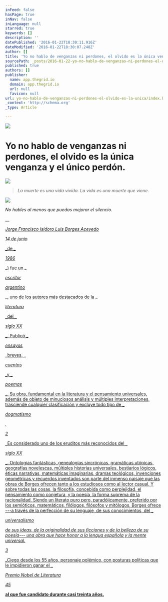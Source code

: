 ```yaml
---
inFeed: false
hasPage: true
inNav: false
inLanguage: null
starred: true
keywords: []
description: ''
datePublished: '2016-01-22T18:30:11.916Z'
dateModified: '2016-01-22T18:30:07.248Z'
author: []
title: 'Yo no hablo de venganzas ni perdones, el olvido es la única venganza y el único perdón.'
sourcePath: _posts/2016-01-22-yo-no-hablo-de-venganzas-ni-perdones-el-olvido-es-la-unica.md
published: true
authors: []
publisher:
  name: app.thegrid.io
  domain: app.thegrid.io
  url: null
  favicon: null
url: yo-no-hablo-de-venganzas-ni-perdones-el-olvido-es-la-unica/index.html
_context: 'http://schema.org'
_type: Article

---
```

![](https://s3-us-west-2.amazonaws.com/the-grid-img/p/4cfe04ec5c0cf7653da403beecf31f0fa4ab1976.jpg)

# Yo no hablo de venganzas ni perdones, el olvido es la única venganza y el único perdón.
![](https://the-grid-user-content.s3-us-west-2.amazonaws.com/38c474d5-ee64-4053-b983-ae9c17ac458b.jpg)

> _La muerte es una vida vivida. La vida es una muerte que viene._

![](https://the-grid-user-content.s3-us-west-2.amazonaws.com/bea7db23-ed62-4bcd-a59a-05fecbc8dde5.png)

_No hables al menos que puedas mejorar el silencio._

__

[_Jorge Francisco Isidoro Luis Borges Acevedo_][0]

[_14 de junio_][0]

[_de _][0]

[_1986_][0]

[_) fue un _][0]

[_escritor_][0]

[_argentino_][0]

[_, uno de los autores más destacados de la _][0]

[_literatura_][0]

[_del _][0]

[_siglo XX_][0]

[_. Publicó _][0]

[_ensayos_][0]

[_breves, _][0]

[_cuentos_][0]

[_y _][0]

[_poemas_][0]

[_. Su obra, fundamental en la literatura y el pensamiento universales, además de objeto de minuciosos análisis y múltiples interpretaciones, trasciende cualquier clasificación y excluye todo tipo de _][0]

[_dogmatismo_][0]

[_._][0]

[_2_][0]

[_Es considerado uno de los eruditos más reconocidos del _][0]

[_siglo XX_][0]

[_. Ontologías fantásticas, genealogías sincrónicas, gramáticas utópicas, geografías novelescas, múltiples historias universales, bestiarios lógicos, éticas narrativas, matemáticas imaginarias, dramas teológicos, invenciones geométricas y recuerdos inventados son parte del inmenso paisaje que las obras de Borges ofrecen tanto a los estudiosos como al lector casual. Y sobre todas las cosas, la filosofía, concebida como perplejidad, el pensamiento como conjetura, y la poesía, la forma suprema de la racionalidad. Siendo un literato puro pero, paradójicamente, preferido por los semióticos, matemáticos, filólogos, filósofos y mitólogos, Borges ofrece ---a través de la perfección de su lenguaje, de sus conocimientos, del _][0]

[_universalismo_][0]

[_de sus ideas, de la originalidad de sus ficciones y de la belleza de su poesía--- una obra que hace honor a la lengua española y la mente universal._][0]

[_3_][0]

[_Ciego desde los 55 años, personaje polémico, con posturas políticas que le impidieron ganar el _][0]

[_Premio Nobel de Literatura_][0]

[_45_][0]

[**al que fue candidato durante casi treinta años.**][0]

[0]: null